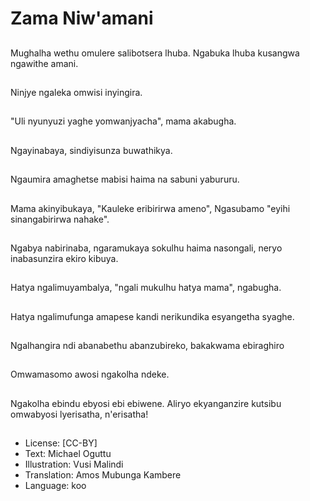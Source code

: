 # Zama Niw'amani

##
Mughalha wethu omulere salibotsera lhuba. Ngabuka lhuba kusangwa ngawithe amani.

##
Ninjye ngaleka omwisi inyingira.

##
"Uli nyunyuzi yaghe yomwanjyacha", mama akabugha.

##
Ngayinabaya, sindiyisunza buwathikya.

##
Ngaumira amaghetse mabisi haima na sabuni yabururu.

##
Mama akinyibukaya, "Kauleke eribirirwa ameno", Ngasubamo "eyihi sinangabirirwa nahake".

##
Ngabya nabirinaba, ngaramukaya sokulhu haima nasongali, neryo inabasunzira ekiro kibuya.

##
Hatya ngalimuyambalya, "ngali mukulhu hatya mama", ngabugha.

##
Hatya ngalimufunga amapese kandi nerikundika esyangetha syaghe.

##
Ngalhangira ndi abanabethu abanzubireko, bakakwama ebiraghiro

##
Omwamasomo awosi ngakolha ndeke.

##
Ngakolha ebindu ebyosi ebi ebiwene. Aliryo ekyanganzire kutsibu omwabyosi lyerisatha, n'erisatha!

##
* License: [CC-BY]
* Text: Michael Oguttu
* Illustration: Vusi Malindi
* Translation: Amos Mubunga Kambere
* Language: koo
